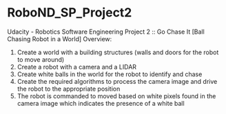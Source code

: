 # RoboND_SP_Project2
Udacity - Robotics Software Engineering Project 2 :: Go Chase It [Ball Chasing Robot in a World]
Overview:

1. Create a world with a building structures (walls and doors for the robot to move around)
2. Create a robot with a camera and a LIDAR
3. Create white balls in the world for the robot to identify and chase
4. Create the required algorithms to process the camera image and drive the robot to the appropriate position
5. The robot is commanded to moved based on white pixels found in the camera image which indicates the presence of a white ball

